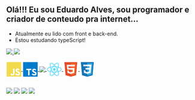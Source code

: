 ## Olá!!! Eu sou Eduardo Alves, sou programador e criador de conteudo pra internet...
- Atualmente eu lido com front e back-end.
- Estou estudando typeScript!

<div style='display: flex;' align='center'>
  <a href="https://github.com/eduaki">
  <img height="180em" src="https://github-readme-stats.vercel.app/api?username=eduaki&show_icons=true&theme=radical&include_all_commits=true&count_private=true"/>
    
  <img height="180em" src="https://github-readme-stats.vercel.app/api/top-langs/?username=eduaki&layout=compact&langs_count=7&theme=radical"/>
</div>

<div style="display: inline_block"><br>
  <img src="https://raw.githubusercontent.com/devicons/devicon/master/icons/javascript/javascript-plain.svg" width='40px' align='center'>
  <img src="https://raw.githubusercontent.com/devicons/devicon/master/icons/typescript/typescript-plain.svg" width='40px' align='center'>
  <img src="https://cdn.jsdelivr.net/gh/devicons/devicon/icons/nodejs/nodejs-original.svg" width='40px' align='center'/>
  <img src="https://raw.githubusercontent.com/devicons/devicon/master/icons/react/react-original.svg" width='40px' align='center'>
  <img src="https://raw.githubusercontent.com/devicons/devicon/master/icons/html5/html5-original.svg" width='40px' align='center'>
  <img src="https://raw.githubusercontent.com/devicons/devicon/master/icons/css3/css3-original.svg" width='40px' align='center'>
</div>
  
 ##
  
  <div>
      <a href="https://www.youtube.com/eduaki" target="_blank"><img src="https://img.shields.io/badge/YouTube-FF0000?style=for-the-badge&logo=youtube&logoColor=white" target="_blank"></a>
  <a href="https://instagram.com/eduaki_of" target="_blank"><img src="https://img.shields.io/badge/-Instagram-%23E4405F?style=for-the-badge&logo=instagram&logoColor=white" target="_blank"></a>
 	<a href="https://www.twitch.tv/eduaki" target="_blank"><img src="https://img.shields.io/badge/Twitch-9146FF?style=for-the-badge&logo=twitch&logoColor=white" target="_blank"></a>
  <a href = "mailto:eduaki.contato@gmail.com"><img src="https://img.shields.io/badge/-Gmail-%23333?style=for-the-badge&logo=gmail&logoColor=white" target="_blank"></a>
  </div>
